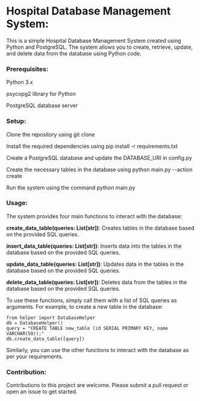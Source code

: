 # Hospital Database Management System:
This is a simple Hospital Database Management System created using Python and PostgreSQL. The system allows you to create, retrieve, update, and delete data from the database using Python code.

### Prerequisites:
Python 3.x


psycopg2 library for Python


PostgreSQL database server

### Setup:
Clone the repository using git clone <repository URL>
  
  
Install the required dependencies using pip install -r requirements.txt
  
  
Create a PostgreSQL database and update the DATABASE_URI in config.py
  
  
Create the necessary tables in the database using python main.py --action create
  
  
Run the system using the command python main.py
  
### Usage:
The system provides four main functions to interact with the database:
  
**create_data_table(queries: List[str])**: Creates tables in the database based on the provided SQL queries.
  
  
**insert_data_table(queries: List[str])**: Inserts data into the tables in the database based on the provided SQL queries.
  
  
**update_data_table(queries: List[str])**: Updates data in the tables in the database based on the provided SQL queries.
  
  
**delete_data_table(queries: List[str])**: Deletes data from the tables in the database based on the provided SQL queries.
  
To use these functions, simply call them with a list of SQL queries as arguments. For example, to create a new table in the database:
```pyhton 
from helper import DatabaseHelper
db = DatabaseHelper()
query = "CREATE TABLE new_table (id SERIAL PRIMARY KEY, name VARCHAR(50));"
db.create_data_table([query])
```

Similarly, you can use the other functions to interact with the database as per your requirements.
  
### Contribution:
Contributions to this project are welcome. Please submit a pull request or open an issue to get started.

